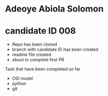 # Adeoye Abiola Solomon
# candidate ID 008

* Repo has been cloned
* branch with candidate ID has been created
* readme file created
* about to complete first PR

Task that have been completed so far
* OSI model 
* python
* git